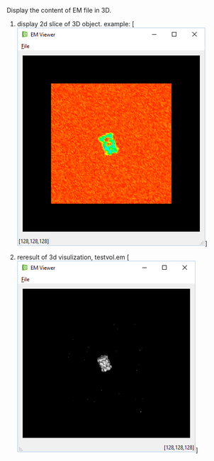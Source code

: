 Display the content of EM file in 3D.

1. display 2d slice of 3D object. example:
[![Alt Text](images/layout.png)]

2. reresult of 3d visulization, testvol.em
[![Alt Text](images/result.png)]
